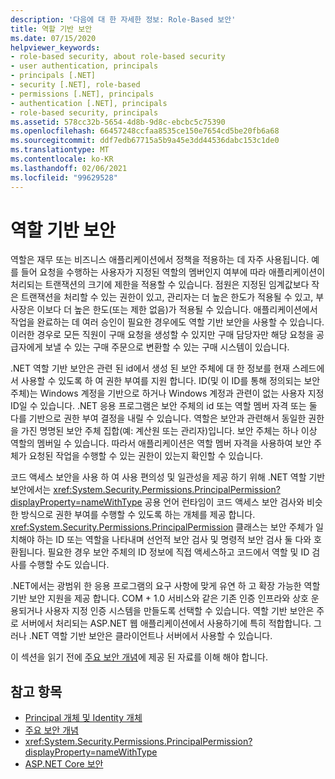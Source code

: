 ```yaml
---
description: '다음에 대 한 자세한 정보: Role-Based 보안'
title: 역할 기반 보안
ms.date: 07/15/2020
helpviewer_keywords:
- role-based security, about role-based security
- user authentication, principals
- principals [.NET]
- security [.NET], role-based
- permissions [.NET], principals
- authentication [.NET], principals
- role-based security, principals
ms.assetid: 578cc32b-5654-4d8b-9d8c-ebcbc5c75390
ms.openlocfilehash: 66457248ccfaa8535ce150e7654cd5be20fb6a68
ms.sourcegitcommit: ddf7edb67715a5b9a45e3dd44536dabc153c1de0
ms.translationtype: MT
ms.contentlocale: ko-KR
ms.lasthandoff: 02/06/2021
ms.locfileid: "99629528"
---
```

# <a name="role-based-security"></a>역할 기반 보안

역할은 재무 또는 비즈니스 애플리케이션에서 정책을 적용하는 데 자주 사용됩니다. 예를 들어 요청을 수행하는 사용자가 지정된 역할의 멤버인지 여부에 따라 애플리케이션이 처리되는 트랜잭션의 크기에 제한을 적용할 수 있습니다. 점원은 지정된 임계값보다 작은 트랜잭션을 처리할 수 있는 권한이 있고, 관리자는 더 높은 한도가 적용될 수 있고, 부사장은 이보다 더 높은 한도(또는 제한 없음)가 적용될 수 있습니다. 애플리케이션에서 작업을 완료하는 데 여러 승인이 필요한 경우에도 역할 기반 보안을 사용할 수 있습니다. 이러한 경우로 모든 직원이 구매 요청을 생성할 수 있지만 구매 담당자만 해당 요청을 공급자에게 보낼 수 있는 구매 주문으로 변환할 수 있는 구매 시스템이 있습니다.  
  
 .NET 역할 기반 보안은 관련 된 id에서 생성 된 보안 주체에 대 한 정보를 현재 스레드에서 사용할 수 있도록 하 여 권한 부여를 지원 합니다. ID(및 이 ID를 통해 정의되는 보안 주체)는 Windows 계정을 기반으로 하거나 Windows 계정과 관련이 없는 사용자 지정 ID일 수 있습니다. .NET 응용 프로그램은 보안 주체의 id 또는 역할 멤버 자격 또는 둘 다를 기반으로 권한 부여 결정을 내릴 수 있습니다. 역할은 보안과 관련해서 동일한 권한을 가진 명명된 보안 주체 집합(예: 계산원 또는 관리자)입니다. 보안 주체는 하나 이상 역할의 멤버일 수 있습니다. 따라서 애플리케이션은 역할 멤버 자격을 사용하여 보안 주체가 요청된 작업을 수행할 수 있는 권한이 있는지 확인할 수 있습니다.  
  
 코드 액세스 보안을 사용 하 여 사용 편의성 및 일관성을 제공 하기 위해 .NET 역할 기반 보안에서는 <xref:System.Security.Permissions.PrincipalPermission?displayProperty=nameWithType> 공용 언어 런타임이 코드 액세스 보안 검사와 비슷한 방식으로 권한 부여를 수행할 수 있도록 하는 개체를 제공 합니다. <xref:System.Security.Permissions.PrincipalPermission> 클래스는 보안 주체가 일치해야 하는 ID 또는 역할을 나타내며 선언적 보안 검사 및 명령적 보안 검사 둘 다와 호환됩니다. 필요한 경우 보안 주체의 ID 정보에 직접 액세스하고 코드에서 역할 및 ID 검사를 수행할 수도 있습니다.  
  
 .NET에서는 광범위 한 응용 프로그램의 요구 사항에 맞게 유연 하 고 확장 가능한 역할 기반 보안 지원을 제공 합니다. COM + 1.0 서비스와 같은 기존 인증 인프라와 상호 운용되거나 사용자 지정 인증 시스템을 만들도록 선택할 수 있습니다. 역할 기반 보안은 주로 서버에서 처리되는 ASP.NET 웹 애플리케이션에서 사용하기에 특히 적합합니다. 그러나 .NET 역할 기반 보안은 클라이언트나 서버에서 사용할 수 있습니다.  
  
 이 섹션을 읽기 전에 [주요 보안 개념](key-security-concepts.md)에 제공 된 자료를 이해 해야 합니다.  
  
## <a name="see-also"></a>참고 항목
  
- [Principal 개체 및 Identity 개체](principal-and-identity-objects.md)
- [주요 보안 개념](key-security-concepts.md)
- <xref:System.Security.Permissions.PrincipalPermission?displayProperty=nameWithType>
- [ASP.NET Core 보안](/aspnet/core/security/)
